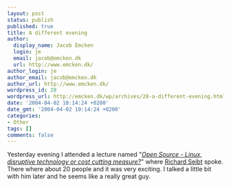 ```yaml
---
layout: post
status: publish
published: true
title: A different evening
author:
  display_name: Jacob Emcken
  login: je
  email: jacob@emcken.dk
  url: http://www.emcken.dk/
author_login: je
author_email: jacob@emcken.dk
author_url: http://www.emcken.dk/
wordpress_id: 28
wordpress_url: http://emcken.dk/wp/archives/28-a-different-evening.html
date: '2004-04-02 10:14:24 +0200'
date_gmt: '2004-04-02 10:14:24 +0200'
categories:
- Other
tags: []
comments: false
---
```

Yesterday evening I attended a lecture named "<i><a href="http://www.osl.dk/nyhed/alle_nyheder/debataften_010404/">Open Source - Linux, disruptive technology or cost cutting measure?</i></a>" where <a href="http://www.suse.com/us/company/press/services/information/company/particulars.html">Richard Seibt</a> spoke. There where about 20 people and it was very exciting.
I talked a little bit with him later and he seems like a really great guy.

